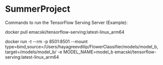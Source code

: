 # SummerProject

Commands to run the TensorFlow Serving Server (Example):

docker pull emacski/tensorflow-serving:latest-linux_arm64

docker run -t --rm -p 8501:8501 --mount type=bind,source=/Users/hayagreevdilip/FlowerClassifier/models/model_b,target=/models/model_b/ -e MODEL_NAME=model_b emacski/tensorflow-serving:latest-linux_arm64
